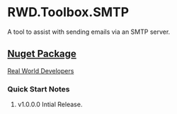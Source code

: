 RWD.Toolbox.SMTP
================
A tool to assist with sending emails via an SMTP server.

[Nuget Package](https://www.nuget.org/packages/RWD.Toolbox.Conversion/)
---------------

[Real World Developers](http://www.realworlddevelopers.com)

### Quick Start Notes
1. v1.0.0.0  Intial Release.
